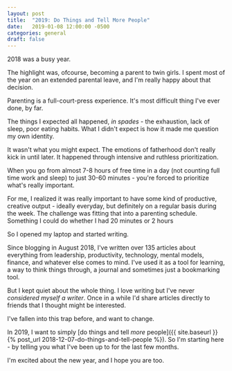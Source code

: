 ```yaml
---
layout: post
title:  "2019: Do Things and Tell More People"
date:   2019-01-08 12:00:00 -0500
categories: general
draft: false
---
```


2018 was a busy year.

The highlight was, ofcourse, becoming a parent to twin girls. I spent most of the year on an extended parental leave, and I'm really happy about that decision.

Parenting is a full-court-press experience. It's most difficult thing I've ever done, by far.

The things I expected all happened, _in spades_ - the exhaustion, lack of sleep, poor eating habits. What I didn't expect is how it made me question my own identity. 

It wasn't what you might expect. The emotions of fatherhood don't really kick in until later. It happened through intensive and ruthless prioritization. 

When you go from almost 7-8 hours of free time in a day (not counting full time work and sleep) to just 30-60 minutes - you're forced to prioritize what's really important.

For me, I realized it was really important to have some kind of productive, creative output - ideally everyday, but definitely on a regular basis during the week. The challenge was fitting that into a parenting schedule. Something I could do whether I had 20 minutes or 2 hours

So I opened my laptop and started writing.

Since blogging in August 2018, I've written over 135 articles about everything from leadership, productivity, technology, mental models, finance, and whatever else comes to mind. I've used it as a tool for learning, a way to think things through, a journal and sometimes just a bookmarking tool.

But I kept quiet about the whole thing. I love writing but I've never _considered myself a writer_. Once in a while I'd share articles directly to friends that I thought might be interested.

I've fallen into this trap before, and want to change.

In 2019, I want to simply [do things and tell _more_ people]({{ site.baseurl }}{% post_url 2018-12-07-do-things-and-tell-people %}). So I'm starting here - by telling you what I've been up to for the last few months.

I'm excited about the new year, and I hope you are too.